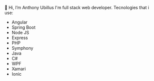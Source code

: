 👋 Hi, I’m Anthony Ubillus 
I'm full stack web developer.
Tecnologies that i use:
- Angular
- Spring Boot
- Node JS
- Express
- PHP
- Symphony
- Java
- C#
- WPF
- Xamari
- Ionic



<!---
Anthua22/Anthua22 is a ✨ special ✨ repository because its `README.md` (this file) appears on your GitHub profile.
You can click the Preview link to take a look at your changes.
--->
